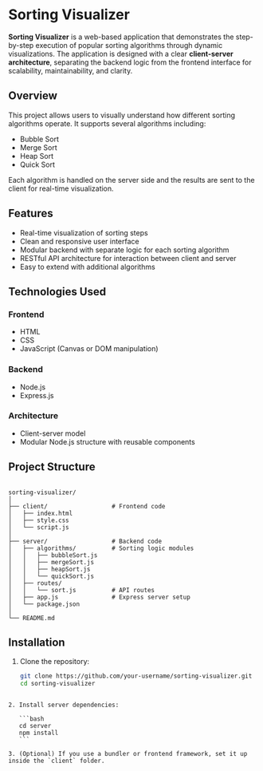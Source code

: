 # Sorting Visualizer

**Sorting Visualizer** is a web-based application that demonstrates the step-by-step execution of popular sorting algorithms through dynamic visualizations. The application is designed with a clear **client-server architecture**, separating the backend logic from the frontend interface for scalability, maintainability, and clarity.



## Overview

This project allows users to visually understand how different sorting algorithms operate. It supports several algorithms including:

- Bubble Sort
- Merge Sort
- Heap Sort
- Quick Sort

Each algorithm is handled on the server side and the results are sent to the client for real-time visualization.

## Features

- Real-time visualization of sorting steps
- Clean and responsive user interface
- Modular backend with separate logic for each sorting algorithm
- RESTful API architecture for interaction between client and server
- Easy to extend with additional algorithms

## Technologies Used

### Frontend
- HTML
- CSS
- JavaScript (Canvas or DOM manipulation)

### Backend
- Node.js
- Express.js

### Architecture
- Client-server model
- Modular Node.js structure with reusable components

## Project Structure

```

sorting-visualizer/
│
├── client/                  # Frontend code
│   ├── index.html
│   ├── style.css
│   └── script.js
│
├── server/                  # Backend code
│   ├── algorithms/          # Sorting logic modules
│   │   ├── bubbleSort.js
│   │   ├── mergeSort.js
│   │   ├── heapSort.js
│   │   └── quickSort.js
│   ├── routes/
│   │   └── sort.js          # API routes
│   ├── app.js               # Express server setup
│   └── package.json
│
└── README.md

````

## Installation

1. Clone the repository:
   ```bash
   git clone https://github.com/your-username/sorting-visualizer.git
   cd sorting-visualizer
````

2. Install server dependencies:

   ```bash
   cd server
   npm install
   ```

3. (Optional) If you use a bundler or frontend framework, set it up inside the `client` folder.




